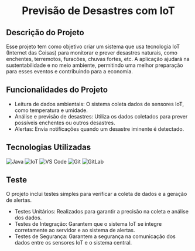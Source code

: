 <h1 align="center">Previsão de Desastres com IoT</h1>

## Descrição do Projeto

Esse projeto tem como objetivo criar um sistema que usa tecnologia IoT (Internet das Coisas) para monitorar e prever desastres naturais, como enchentes, terremotos, furacões, chuvas fortes, etc. A aplicação ajudará na sustentabilidade e no meio ambiente, permitindo uma melhor preparação para esses eventos e contribuindo para a economia.

## Funcionalidades do Projeto

- Leitura de dados ambientais: O sistema coleta dados de sensores IoT, como temperatura e umidade.
- Análise e previsão de desastres: Utiliza os dados coletados para prever possíveis enchentes ou outros desastres.
- Alertas: Envia notificações quando um desastre iminente é detectado.
 
## Tecnologias Utilizadas

![Java](https://img.shields.io/badge/Java-007396?style=for-the-badge&logo=java&logoColor=white)
![IoT](https://img.shields.io/badge/IoT-6DBF47?style=for-the-badge&logo=raspberrypi&logoColor=white)
![VS Code](https://img.shields.io/badge/VS_Code-007ACC?style=for-the-badge&logo=visualstudiocode&logoColor=white)
![Git](https://img.shields.io/badge/Git-F05032?style=for-the-badge&logo=git&logoColor=white)
![GitLab](https://img.shields.io/badge/GitLab-FCA121?style=for-the-badge&logo=gitlab&logoColor=white)

## Teste

O projeto inclui testes simples para verificar a coleta de dados e a geração de alertas.
- Testes Unitários: Realizados para garantir a precisão na coleta e análise dos dados.
- Testes de Integração: Garantem que o sistema IoT se integre corretamente ao servidor e ao sistema de alertas.
- Testes de Segurança: Garantem a segurança na comunicação dos dados entre os sensores IoT e o sistema central.
